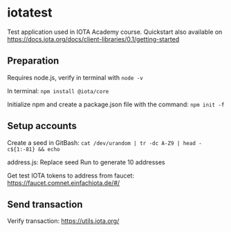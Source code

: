 # iotatest
Test application used in IOTA Academy course.
Quickstart also available on https://docs.iota.org/docs/client-libraries/0.1/getting-started

## Preparation
Requires node.js, verify in terminal with `node -v`

In terminal:
	`npm install @iota/core`

 Initialize npm and create a package.json file with the command:
	`npm init -f`

## Setup accounts
Create a seed in GitBash:
 	`cat /dev/urandom | tr -dc A-Z9 | head -c${1:-81} && echo`

address.js: 
    Replace seed 
    Run to generate 10 addresses

Get test IOTA tokens to address from faucet: https://faucet.comnet.einfachiota.de/#/

## Send transaction


Verify transaction: https://utils.iota.org/

